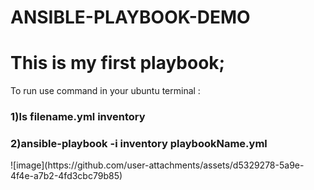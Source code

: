 # ANSIBLE-PLAYBOOK-DEMO
<h1>This is my first playbook;</h1>
<p>To run use command in your ubuntu terminal :</p>
<h3>1)ls filename.yml inventory</h3>
<h3>2)ansible-playbook -i inventory  playbookName.yml</h3>
![image](https://github.com/user-attachments/assets/d5329278-5a9e-4f4e-a7b2-4fd3cbc79b85)
